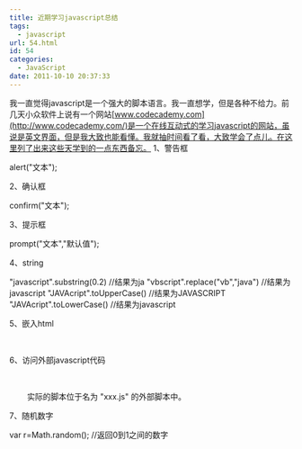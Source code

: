 ```yaml
---
title: 近期学习javascript总结
tags:
  - javascript
url: 54.html
id: 54
categories:
  - JavaScript
date: 2011-10-10 20:37:33
---
```


我一直觉得javascript是一个强大的脚本语言。我一直想学，但是各种不给力。前几天小众软件上说有一个网站[www.codecademy.com](http://www.codecademy.com/)是一个在线互动式的学习javascript的网站，虽说是英文界面，但是我大致也能看懂。我就抽时间看了看，大致学会了点儿。在这里列了出来这些天学到的一点东西备忘。 1、警告框

alert("文本");

2、确认框

confirm("文本");

3、提示框

prompt("文本","默认值");

4、string

"javascript".substring(0.2) //结果为ja
"vbscript".replace("vb","java") //结果为javascript
"JAVAcript".toUpperCase() //结果为JAVASCRIPT
"JAVAcript".toLowerCase() //结果为javascript

5、嵌入html

<html>
<body>
    <script type="text/javascript">
        document.write("Hello World!");
    </script>
</body>
</html>

6、访问外部javascript代码

<html>
<head>
</head>
<body>
    <script src="/js/example_externaljs.js">
    </script>
    <p>
        实际的脚本位于名为 "xxx.js" 的外部脚本中。
    </p>
</body>
</html>

7、随机数字

var r=Math.random(); //返回0到1之间的数字